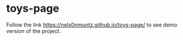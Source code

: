 # toys-page

Follow the link https://nels0nmuntz.github.io/toys-page/ to see demo version of the project.
